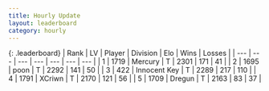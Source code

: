 ```yaml
---
title: Hourly Update
layout: leaderboard
category: hourly
---
```


{: .leaderboard}
| Rank | LV | Player | Division | Elo | Wins | Losses |
| --- | --- | --- | --- | --- | --- | --- |
| <span data-change="0">1</span> | 1719 | <span title="ID: 692745">Mercury</span> | T | <span data-change="0">2301</span> | <span data-change="0">171</span> | <span data-change="0">41</span> |
| <span data-change="0">2</span> | 1695 | <span title="ID: 540690">poon</span> | T | <span data-change="0">2292</span> | <span data-change="0">141</span> | <span data-change="0">50</span> |
| <span data-change="0">3</span> | 422 | <span title="ID: 773025">Innocent Key</span> | T | <span data-change="4">2289</span> | <span data-change="2">217</span> | <span data-change="0">110</span> |
| <span data-change="0">4</span> | 1791 | <span title="ID: 448883">XCriwn</span> | T | <span data-change="0">2170</span> | <span data-change="0">121</span> | <span data-change="0">56</span> |
| <span data-change="0">5</span> | 1709 | <span title="ID: 337810">Dregun</span> | T | <span data-change="0">2163</span> | <span data-change="0">83</span> | <span data-change="0">37</span> |